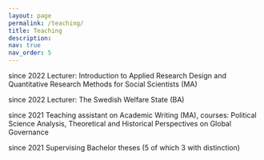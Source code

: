 ```yaml
---
layout: page
permalink: /teaching/
title: Teaching
description: 
nav: true
nav_order: 5
---
```


<p>since 2022 Lecturer: Introduction to Applied Research Design and Quantitative Research Methods for Social Scientists (MA)</p>

<p>since 2022 Lecturer: The Swedish Welfare State (BA)</p>

<p>since 2021 Teaching assistant on Academic Writing (MA), courses: Political Science Analysis, Theoretical and Historical Perspectives on Global Governance</p>

<p>since 2021 Supervising Bachelor theses (5 of which 3 with distinction)</p>
